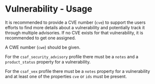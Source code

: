 # Vulnerability - Usage

It is recommended to provide a CVE number (`cve`) to support the users efforts to find more details about a vulnerability and potentially track it through multiple advisories.
If no CVE exists for that vulnerability, it is recommended to get one assigned.

A CWE number (`cwe`) should be given.

For the `csaf_security_advisory` profile there must be a `notes` and a `product_status` property for a vulnerability.

For the `csaf_vex` profile there must be a `notes` property for a vulnerability and at least one of the properties `cve` or `ids` must be present.
